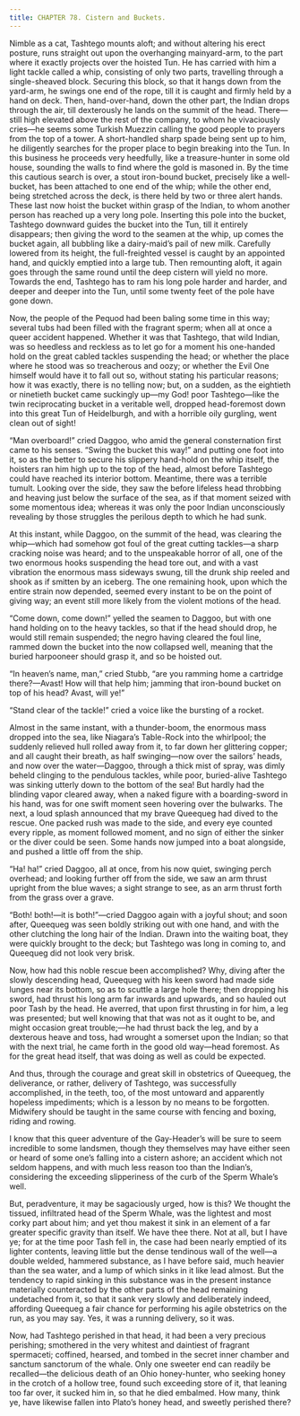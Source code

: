 ```yaml
---
title: CHAPTER 78. Cistern and Buckets.
---
```


Nimble as a cat, Tashtego mounts aloft; and without altering his erect posture, runs straight out upon the overhanging mainyard-arm, to the part where it exactly projects over the hoisted Tun. He has carried with him a light tackle called a whip, consisting of only two parts, travelling through a single-sheaved block. Securing this block, so that it hangs down from the yard-arm, he swings one end of the rope, till it is caught and firmly held by a hand on deck. Then, hand-over-hand, down the other part, the Indian drops through the air, till dexterously he lands on the summit of the head. There—still high elevated above the rest of the company, to whom he vivaciously cries—he seems some Turkish Muezzin calling the good people to prayers from the top of a tower. A short-handled sharp spade being sent up to him, he diligently searches for the proper place to begin breaking into the Tun. In this business he proceeds very heedfully, like a treasure-hunter in some old house, sounding the walls to find where the gold is masoned in. By the time this cautious search is over, a stout iron-bound bucket, precisely like a well-bucket, has been attached to one end of the whip; while the other end, being stretched across the deck, is there held by two or three alert hands. These last now hoist the bucket within grasp of the Indian, to whom another person has reached up a very long pole. Inserting this pole into the bucket, Tashtego downward guides the bucket into the Tun, till it entirely disappears; then giving the word to the seamen at the whip, up comes the bucket again, all bubbling like a dairy-maid’s pail of new milk. Carefully lowered from its height, the full-freighted vessel is caught by an appointed hand, and quickly emptied into a large tub. Then remounting aloft, it again goes through the same round until the deep cistern will yield no more. Towards the end, Tashtego has to ram his long pole harder and harder, and deeper and deeper into the Tun, until some twenty feet of the pole have gone down.

Now, the people of the Pequod had been baling some time in this way; several tubs had been filled with the fragrant sperm; when all at once a queer accident happened. Whether it was that Tashtego, that wild Indian, was so heedless and reckless as to let go for a moment his one-handed hold on the great cabled tackles suspending the head; or whether the place where he stood was so treacherous and oozy; or whether the Evil One himself would have it to fall out so, without stating his particular reasons; how it was exactly, there is no telling now; but, on a sudden, as the eightieth or ninetieth bucket came suckingly up—my God! poor Tashtego—like the twin reciprocating bucket in a veritable well, dropped head-foremost down into this great Tun of Heidelburgh, and with a horrible oily gurgling, went clean out of sight!

“Man overboard!” cried Daggoo, who amid the general consternation first came to his senses. “Swing the bucket this way!” and putting one foot into it, so as the better to secure his slippery hand-hold on the whip itself, the hoisters ran him high up to the top of the head, almost before Tashtego could have reached its interior bottom. Meantime, there was a terrible tumult. Looking over the side, they saw the before lifeless head throbbing and heaving just below the surface of the sea, as if that moment seized with some momentous idea; whereas it was only the poor Indian unconsciously revealing by those struggles the perilous depth to which he had sunk.

At this instant, while Daggoo, on the summit of the head, was clearing the whip—which had somehow got foul of the great cutting tackles—a sharp cracking noise was heard; and to the unspeakable horror of all, one of the two enormous hooks suspending the head tore out, and with a vast vibration the enormous mass sideways swung, till the drunk ship reeled and shook as if smitten by an iceberg. The one remaining hook, upon which the entire strain now depended, seemed every instant to be on the point of giving way; an event still more likely from the violent motions of the head.

“Come down, come down!” yelled the seamen to Daggoo, but with one hand holding on to the heavy tackles, so that if the head should drop, he would still remain suspended; the negro having cleared the foul line, rammed down the bucket into the now collapsed well, meaning that the buried harpooneer should grasp it, and so be hoisted out.

“In heaven’s name, man,” cried Stubb, “are you ramming home a cartridge there?—Avast! How will that help him; jamming that iron-bound bucket on top of his head? Avast, will ye!”

“Stand clear of the tackle!” cried a voice like the bursting of a rocket.

Almost in the same instant, with a thunder-boom, the enormous mass dropped into the sea, like Niagara’s Table-Rock into the whirlpool; the suddenly relieved hull rolled away from it, to far down her glittering copper; and all caught their breath, as half swinging—now over the sailors’ heads, and now over the water—Daggoo, through a thick mist of spray, was dimly beheld clinging to the pendulous tackles, while poor, buried-alive Tashtego was sinking utterly down to the bottom of the sea! But hardly had the blinding vapor cleared away, when a naked figure with a boarding-sword in his hand, was for one swift moment seen hovering over the bulwarks. The next, a loud splash announced that my brave Queequeg had dived to the rescue. One packed rush was made to the side, and every eye counted every ripple, as moment followed moment, and no sign of either the sinker or the diver could be seen. Some hands now jumped into a boat alongside, and pushed a little off from the ship.

“Ha! ha!” cried Daggoo, all at once, from his now quiet, swinging perch overhead; and looking further off from the side, we saw an arm thrust upright from the blue waves; a sight strange to see, as an arm thrust forth from the grass over a grave.

“Both! both!—it is both!”—cried Daggoo again with a joyful shout; and soon after, Queequeg was seen boldly striking out with one hand, and with the other clutching the long hair of the Indian. Drawn into the waiting boat, they were quickly brought to the deck; but Tashtego was long in coming to, and Queequeg did not look very brisk.

Now, how had this noble rescue been accomplished? Why, diving after the slowly descending head, Queequeg with his keen sword had made side lunges near its bottom, so as to scuttle a large hole there; then dropping his sword, had thrust his long arm far inwards and upwards, and so hauled out poor Tash by the head. He averred, that upon first thrusting in for him, a leg was presented; but well knowing that that was not as it ought to be, and might occasion great trouble;—he had thrust back the leg, and by a dexterous heave and toss, had wrought a somerset upon the Indian; so that with the next trial, he came forth in the good old way—head foremost. As for the great head itself, that was doing as well as could be expected.

And thus, through the courage and great skill in obstetrics of Queequeg, the deliverance, or rather, delivery of Tashtego, was successfully accomplished, in the teeth, too, of the most untoward and apparently hopeless impediments; which is a lesson by no means to be forgotten. Midwifery should be taught in the same course with fencing and boxing, riding and rowing.

I know that this queer adventure of the Gay-Header’s will be sure to seem incredible to some landsmen, though they themselves may have either seen or heard of some one’s falling into a cistern ashore; an accident which not seldom happens, and with much less reason too than the Indian’s, considering the exceeding slipperiness of the curb of the Sperm Whale’s well.

But, peradventure, it may be sagaciously urged, how is this? We thought the tissued, infiltrated head of the Sperm Whale, was the lightest and most corky part about him; and yet thou makest it sink in an element of a far greater specific gravity than itself. We have thee there. Not at all, but I have ye; for at the time poor Tash fell in, the case had been nearly emptied of its lighter contents, leaving little but the dense tendinous wall of the well—a double welded, hammered substance, as I have before said, much heavier than the sea water, and a lump of which sinks in it like lead almost. But the tendency to rapid sinking in this substance was in the present instance materially counteracted by the other parts of the head remaining undetached from it, so that it sank very slowly and deliberately indeed, affording Queequeg a fair chance for performing his agile obstetrics on the run, as you may say. Yes, it was a running delivery, so it was.

Now, had Tashtego perished in that head, it had been a very precious perishing; smothered in the very whitest and daintiest of fragrant spermaceti; coffined, hearsed, and tombed in the secret inner chamber and sanctum sanctorum of the whale. Only one sweeter end can readily be recalled—the delicious death of an Ohio honey-hunter, who seeking honey in the crotch of a hollow tree, found such exceeding store of it, that leaning too far over, it sucked him in, so that he died embalmed. How many, think ye, have likewise fallen into Plato’s honey head, and sweetly perished there?